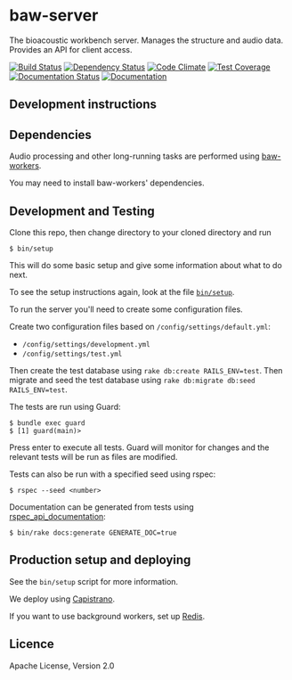 # baw-server

The bioacoustic workbench server. Manages the structure and audio data. Provides an API for client access.

[![Build Status](https://travis-ci.org/QutBioacoustics/baw-server.png?branch=master)](https://travis-ci.org/QutBioacoustics/baw-server)
[![Dependency Status](https://gemnasium.com/QutBioacoustics/baw-server.png)](https://gemnasium.com/QutBioacoustics/baw-server)
[![Code Climate](https://codeclimate.com/github/QutBioacoustics/baw-server.png)](https://codeclimate.com/github/QutBioacoustics/baw-server)
[![Test Coverage](https://codeclimate.com/github/QutBioacoustics/baw-server/badges/coverage.svg)](https://codeclimate.com/github/QutBioacoustics/baw-server)
[![Documentation Status](http://inch-ci.org/github/QutBioacoustics/baw-server.png?branch=master)](http://inch-ci.org/github/QutBioacoustics/baw-server)
[![Documentation](https://img.shields.io/badge/docs-rdoc.info-blue.svg)](http://www.rubydoc.info/github/QutBioacoustics/baw-server)

## Development instructions



## Dependencies

Audio processing and other long-running tasks are performed using [baw-workers](https://github.com/QutBioacoustics/baw-workers).

You may need to install baw-workers' dependencies.

## Development and Testing

Clone this repo, then change directory to your cloned directory and run

	$ bin/setup

This will do some basic setup and give some information about what to do next.

To see the setup instructions again, look at the file [`bin/setup`](bin/setup). 

To run the server you'll need to create some configuration files.

Create two configuration files based on `/config/settings/default.yml`:

 - `/config/settings/development.yml`
 - `/config/settings/test.yml`

Then create the test database using `rake db:create RAILS_ENV=test`.
Then migrate and seed the test database using `rake db:migrate db:seed RAILS_ENV=test`.

The tests are run using Guard:

    $ bundle exec guard
    $ [1] guard(main)>

Press enter to execute all tests. Guard will monitor for changes and the relevant tests will be run as files are modified.

Tests can also be run with a specified seed using rspec:

    $ rspec --seed <number>

Documentation can be generated from tests using [rspec_api_documentation](https://github.com/zipmark/rspec_api_documentation):

    $ bin/rake docs:generate GENERATE_DOC=true

## Production setup and deploying

See the `bin/setup` script for more information.

We deploy using [Capistrano](https://github.com/capistrano/capistrano).

If you want to use background workers, set up [Redis](http://redis.io/).

## Licence
Apache License, Version 2.0
